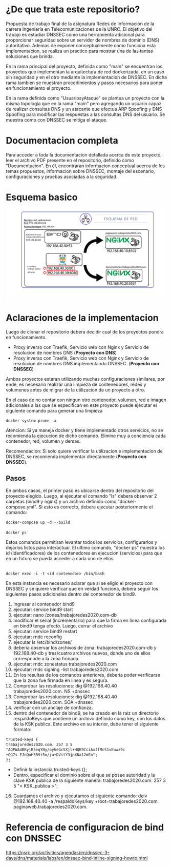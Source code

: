 # ¿De que trata este repositorio?

Propuesta de trabajo final de la asignatura Redes de Información de la carrera Ingeniería en Telecomunicaciones de la UNRC. El objetivo del trabajo es estudiar DNSSEC como una herramienta adicional para proporcionar seguridad sobre un servidor de nombres de dominio (DNS) autoritativo. Ademas de exponer conceptualmente como funciona esta implementacion, se realiza un practico para mostrar una de las tantas soluciones que brinda. 


En la rama principal del proyecto, definida como "main" se encuentran los proyectos que implementan la arquitectura de red dockerizada, en un caso sin seguridad y en el otro mediante la implementacion de DNSSEC. En dicha rama tambien se muestran procedimientos y pasos necesarios para poner en funcionamiento el proyecto.

En la rama definida como "UsuariosyAtaque" se plantea un proyecto con la misma topologia que en la rama "main" pero agregando un usuario capaz de realizar consultas DNS y un atacante que efectua ARP Spoofing y DNS Spoofing para modificar las respuestas a las consultas DNS del usuario. Se muestra como con DNSSEC se mitiga el ataque.

# Documentacion completa

Para acceder a toda la documentacion detallada acerca de este proyecto, leer el archivo PDF presente en el repositorio, definido como "Documentacion". En él, encontraran informacion conceptual acerca de los temas propuestos, informacion sobre DNSSEC, montaje del escenario, configuraciones y pruebas asociadas a la seguridad.

# Esquema basico


![Esquema_Red](https://github.com/Gorordo96/bind9-DNSSEC/blob/main/img/Esquema%20de%20red.png?raw=true)

# Aclaraciones de la implementacion

Luego de clonar el repositorio debera decidir cual de los proyectos pondra en funcionamiento.

* Proxy inverso con Traefik, Servicio web con Nginx y Servicio de resolucion de nombres DNS (**Proyecto con DNS**)
* Proxy inverso con Traefik, Servicio web con Nginx y Servicio de resolucion de nombres DNS implementando DNSSEC. (**Proyecto con DNSSEC**) 

Ambos proyectos estaran utilizando muchas configuraciones similares, por ende, es necesario realizar una limpieza de contenedores, redes y volumenes antes de migrar de la utilizacion de un proyecto a otro.

En el caso de no contar con ningun otro contenedor, volumen, red e imagen adicionales a las que se especifican en este proyecto puede ejecutar el siguiente comando para generar una limpieza 

~~~
docker system prune -a
~~~

Atencion: Si ya maneja docker y tiene implementado otros servicios, no se recomienda la ejecucion de dicho comando. Elimine muy a conciencia cada contenedor, red, volumen y demas.

Recomendacion: Si solo quiere verificar la utilizacion e implementacion de DNSSEC, se recomienda implementar directamente (**Proyecto con DNSSEC**).

## Pasos

En ambos casos, el primer paso es ubicarse dentro del repositorio del proyecto elegido. Luego, al ejecutar el comando "ls" debera observar 2 carpetas (bind9 y nginx) y un archivo definido como "docker-compose.yml". Si esto es correcto, debera ejecutar posteriormente el comando: 

~~~
docker-compose up -d --build

docker ps
~~~
Estos comandos permitiran levantar todos los servicios, configurarlos y dejarlos listos para interactuar. El ultimo comando, "docker ps" muestra los id (identificadores) de los contenedores en ejecucion (servicios) para que en un futuro se pueda acceder a cada uno de ellos.

~~~

docker exec -i -t <id contenedor> /bin/bash

~~~
En esta instancia es necesario aclarar que si se eligio el proyecto con DNSSEC y se quiere verificar que en verdad funciona, debera seguir los siguientes pasos adicionales dentro del contenedor de bind9.

1. Ingresar al contenedor bind9
2. ejecutar: service bind9 start
3. ejecutar: nano /zones/trabajoredes2020.com-db
4. modificar el serial (incrementarlo) para que la firma en linea configurada en bind9 tenga efecto. Luego, cerrar el archivo
5. ejecutar: service bind9 restart
6. ejecutar: rndc reconfig
7. ejecutar ls /etc/bind/zones/
8. deberia observar los archivos de zona: trabajoredes2020.com-db y 192.168.40-db y tres/cuatro archivos nuevos, donde uno de ellos corresponde a la zona firmada.
9. ejecutar: rndc zonestatus trabajoredes2020.com
10. ejecutar: rndc signing -list trabajoredes2020.com
11. En los resultas de los comandos anteriores, deberia poder verificarse que la zona fue firmada en linea y es segura.
12. Comprobar las resoluciones: dig @192.168.40.40 trabajoredes2020.com. NS +dnssec
13. Comprobar las resoluciones: dig @192.168.40.40 trabajoredes2020.com. SOA +dnssec
14. verificar con un anclaje de confianza.
15. dentro del contenedor de bind9, se ha creado en la raiz un directorio respaldoKeys que contiene un archivo definido como key, con los datos de la KSK publica. Este archivo en su interior, debe tener el siguiente formato:

~~~
trusted-keys {
trabajoredes2020.com. 257 3 5 "AQPWA4BRyjB3eqYNy/oykeGcSXjl+HQK9CciAxJfMcS1vEuwz9c
+QG7s EJnQuH5B9i5o/ja+DVitY3jpXNa12mEn";
};
~~~
* Definir la instancia trusted-keys {};
* Dentro, especificar el dominio sobre el que se posee autoridad y la clave KSK publica de la siguiente manera: trabajoredes2020.com. 257 3 5 "< KSK_publica >";

16. Guardamos el archivo y ejecutamos el siguiente comando: delv @192.168.40.40 -a /respaldoKeys/key +root=trabajoredes2020.com. paginaweb.trabajoredes2020.com.


# Referencia de configuracion de bind con DNSSEC

https://nsrc.org/activities/agendas/en/dnssec-3-days/dns/materials/labs/en/dnssec-bind-inline-signing-howto.html
